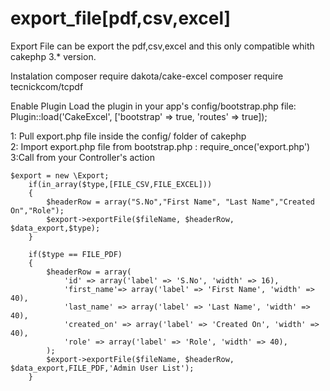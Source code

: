 # export_file[pdf,csv,excel]

Export File can be export the pdf,csv,excel and this only compatible whith cakephp 3.* version.

Instalation
composer require dakota/cake-excel
composer require tecnickcom/tcpdf


Enable Plugin
Load the plugin in your app's config/bootstrap.php file:
Plugin::load('CakeExcel', ['bootstrap' => true, 'routes' => true]); 


1: Pull export.php file inside the config/ folder of cakephp<br>
2: Import export.php file from bootstrap.php : 
	require_once('export.php')
3:Call from your Controller's action

	$export = new \Export;
        if(in_array($type,[FILE_CSV,FILE_EXCEL]))
        {
            $headerRow = array("S.No","First Name", "Last Name","Created On","Role");
            $export->exportFile($fileName, $headerRow, $data_export,$type);
        }
        
        if($type == FILE_PDF)
        {
            $headerRow = array(
                'id' => array('label' => 'S.No', 'width' => 16),
                'first_name'=> array('label' => 'First Name', 'width' => 40),
                'last_name' => array('label' => 'Last Name', 'width' => 40),
                'created_on' => array('label' => 'Created On', 'width' => 40),
                'role' => array('label' => 'Role', 'width' => 40),
            );
            $export->exportFile($fileName, $headerRow, $data_export,FILE_PDF,'Admin User List');
        }  

